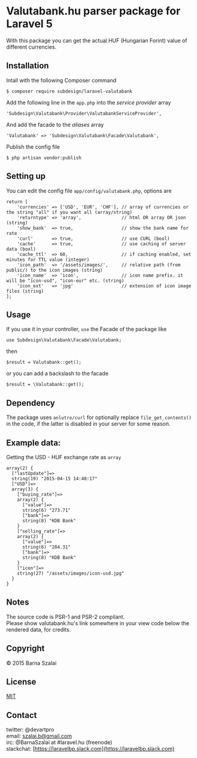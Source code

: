 # Valutabank.hu parser package for Laravel 5
With this package you can get the actual HUF (Hungarian Forint) value of different currencies.
## Installation
Intall with the following Composer command
```
$ composer require subdesign/laravel-valutabank
```
Add the following line in the `app.php` into the _service provider_ array
```
'Subdesign\Valutabank\Provider\ValutabankServiceProvider',
```
And add the facade to the _aliases_ array
```
'Valutabank' => 'Subdesign\Valutabank\Facade\Valutabank',
```
Publish the config file 
``` 
$ php artisan vendor:publish
```
## Setting up
You can edit the config file `app/config/valutabank.php`, options are
```
return [
	'currencies' => ['USD', 'EUR', 'CHF'], // array of currencies or the string "all" if you want all (array/string)
	'returntype' => 'array',               // html OR array OR json (string)
	'show_bank'	 => true, 				   // show the bank name for rate	
	'curl' 		 => true,	               // use CURL (bool) 
	'cache'		 => true,	               // use caching of server data (bool)
	'cache_ttl'	 => 60,	                   // if caching enabled, set minutes for TTL value (integer)
	'icon_path'  => '/assets/images/',     // relative path (from public/) to the icon images (string)
	'icon_name'  => 'icon',                // icon name prefix. it will be "icon-usd", "icon-eur" etc. (string)
	'icon_ext'   => 'jpg'                  // extension of icon image files (string)
];
```
## Usage
If you use it in your controller, `use` the Facade of the package like
```
use Subdesign\Valutabank\Facade\Valutabank;
```
then 
``` 
$result = Valutabank::get();
```
or you can add a backslash to the facade
```
$result = \Valutabank::get();
```
## Dependency
The package uses `anlutro/curl` for optionally replace `file_get_contents()` in the code, if the latter is disabled in your server for some reason.
## Example data:
Getting the USD - HUF exchange rate as `array`
```
array(2) {
  ["lastUpdate"]=>
  string(19) "2015-04-15 14:40:17"
  ["USD"]=>
  array(3) {
    ["buying_rate"]=>
    array(2) {
      ["value"]=>
      string(6) "273.71"
      ["bank"]=>
      string(8) "KDB Bank"
    }
    ["selling_rate"]=>
    array(2) {
      ["value"]=>
      string(6) "284.31"
      ["bank"]=>
      string(8) "KDB Bank"
    }
    ["icon"]=>
    string(27) "/assets/images/icon-usd.jpg"
  }
}
```
## Notes
The source code is PSR-1 and PSR-2 compilant.  
Please show valutabank.hu's link somewhere in your view code below the rendered data, for credits.
## Copyright
&copy; 2015 Barna Szalai 
## License
[MIT](http://opensource.org/licenses/MIT)
## Contact
twitter: @devartpro  
email: <szalai.b@gmail.com>  
irc: @BarnaSzalai at #laravel.hu (freenode)  
slackchat: [https://laravelbp.slack.com](https://laravelbp.slack.com)